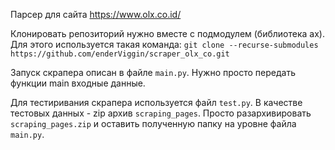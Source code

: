 Парсер для сайта https://www.olx.co.id/

Клонировать репозиторий нужно вместе с подмодулем (библиотека ax). Для этого используется такая команда:
`git clone --recurse-submodules https://github.com/enderViggin/scraper_olx_co.git`

Запуск скрапера описан в файле `main.py`.
Нужно просто передать функции main входные данные.

Для тестиривания скрапера используется файл `test.py`.
В качестве тестовых данных - zip архив `scraping_pages`.
Просто разархивировать `scraping_pages.zip` и оставить полученную
папку на уровне файла `main.py`.
